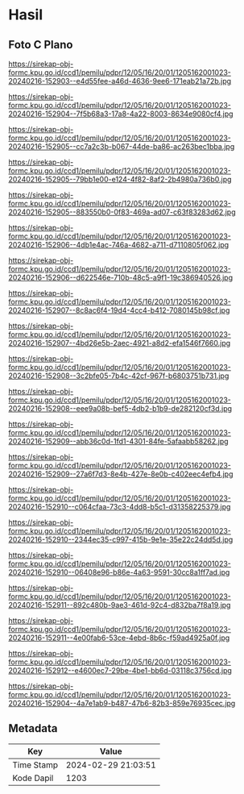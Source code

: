 # Hasil

## Foto C Plano

https://sirekap-obj-formc.kpu.go.id/ccd1/pemilu/pdpr/12/05/16/20/01/1205162001023-20240216-152903--e4d55fee-a46d-4636-9ee6-171eab21a72b.jpg

https://sirekap-obj-formc.kpu.go.id/ccd1/pemilu/pdpr/12/05/16/20/01/1205162001023-20240216-152904--7f5b68a3-17a8-4a22-8003-8634e9080cf4.jpg

https://sirekap-obj-formc.kpu.go.id/ccd1/pemilu/pdpr/12/05/16/20/01/1205162001023-20240216-152905--cc7a2c3b-b067-44de-ba86-ac263bec1bba.jpg

https://sirekap-obj-formc.kpu.go.id/ccd1/pemilu/pdpr/12/05/16/20/01/1205162001023-20240216-152905--79bb1e00-e124-4f82-8af2-2b4980a736b0.jpg

https://sirekap-obj-formc.kpu.go.id/ccd1/pemilu/pdpr/12/05/16/20/01/1205162001023-20240216-152905--883550b0-0f83-469a-ad07-c63f83283d62.jpg

https://sirekap-obj-formc.kpu.go.id/ccd1/pemilu/pdpr/12/05/16/20/01/1205162001023-20240216-152906--4db1e4ac-746a-4682-a711-d7110805f062.jpg

https://sirekap-obj-formc.kpu.go.id/ccd1/pemilu/pdpr/12/05/16/20/01/1205162001023-20240216-152906--d622546e-710b-48c5-a9f1-19c386940526.jpg

https://sirekap-obj-formc.kpu.go.id/ccd1/pemilu/pdpr/12/05/16/20/01/1205162001023-20240216-152907--8c8ac6f4-19d4-4cc4-b412-7080145b98cf.jpg

https://sirekap-obj-formc.kpu.go.id/ccd1/pemilu/pdpr/12/05/16/20/01/1205162001023-20240216-152907--4bd26e5b-2aec-4921-a8d2-efa1546f7660.jpg

https://sirekap-obj-formc.kpu.go.id/ccd1/pemilu/pdpr/12/05/16/20/01/1205162001023-20240216-152908--3c2bfe05-7b4c-42cf-967f-b6803751b731.jpg

https://sirekap-obj-formc.kpu.go.id/ccd1/pemilu/pdpr/12/05/16/20/01/1205162001023-20240216-152908--eee9a08b-bef5-4db2-b1b9-de282120cf3d.jpg

https://sirekap-obj-formc.kpu.go.id/ccd1/pemilu/pdpr/12/05/16/20/01/1205162001023-20240216-152909--abb36c0d-1fd1-4301-84fe-5afaabb58262.jpg

https://sirekap-obj-formc.kpu.go.id/ccd1/pemilu/pdpr/12/05/16/20/01/1205162001023-20240216-152909--27a6f7d3-8e4b-427e-8e0b-c402eec4efb4.jpg

https://sirekap-obj-formc.kpu.go.id/ccd1/pemilu/pdpr/12/05/16/20/01/1205162001023-20240216-152910--c064cfaa-73c3-4dd8-b5c1-d31358225379.jpg

https://sirekap-obj-formc.kpu.go.id/ccd1/pemilu/pdpr/12/05/16/20/01/1205162001023-20240216-152910--2344ec35-c997-415b-9e1e-35e22c24dd5d.jpg

https://sirekap-obj-formc.kpu.go.id/ccd1/pemilu/pdpr/12/05/16/20/01/1205162001023-20240216-152910--06408e96-b86e-4a63-9591-30cc8a1ff7ad.jpg

https://sirekap-obj-formc.kpu.go.id/ccd1/pemilu/pdpr/12/05/16/20/01/1205162001023-20240216-152911--892c480b-9ae3-461d-92c4-d832ba7f8a19.jpg

https://sirekap-obj-formc.kpu.go.id/ccd1/pemilu/pdpr/12/05/16/20/01/1205162001023-20240216-152911--4e00fab6-53ce-4ebd-8b6c-f59ad4925a0f.jpg

https://sirekap-obj-formc.kpu.go.id/ccd1/pemilu/pdpr/12/05/16/20/01/1205162001023-20240216-152912--e4600ec7-29be-4be1-bb6d-03118c3756cd.jpg

https://sirekap-obj-formc.kpu.go.id/ccd1/pemilu/pdpr/12/05/16/20/01/1205162001023-20240216-152904--4a7e1ab9-b487-47b6-82b3-859e76935cec.jpg


## Metadata

| Key        | Value               |
| ---------- | ------------------- |
| Time Stamp | 2024-02-29 21:03:51 |
| Kode Dapil | 1203                |



